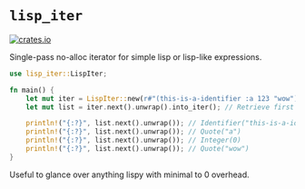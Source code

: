 # `lisp_iter` 
[![crates.io](https://img.shields.io/crates/v/lisp_iter)](https://crates.io/crates/lisp_iter/)

Single-pass no-alloc iterator for simple lisp or lisp-like expressions.

```rust
use lisp_iter::LispIter;

fn main() {
    let mut iter = LispIter::new(r#"(this-is-a-identifier :a 123 "wow") ; :a is shorthand for "a" "#);
    let mut list = iter.next().unwrap().into_iter(); // Retrieve first list in iterator

    println!("{:?}", list.next().unwrap()); // Identifier("this-is-a-identifier")
    println!("{:?}", list.next().unwrap()); // Quote("a")
    println!("{:?}", list.next().unwrap()); // Integer(0)
    println!("{:?}", list.next().unwrap()); // Quote("wow")
}
```

Useful to glance over anything lispy with minimal to 0 overhead.
